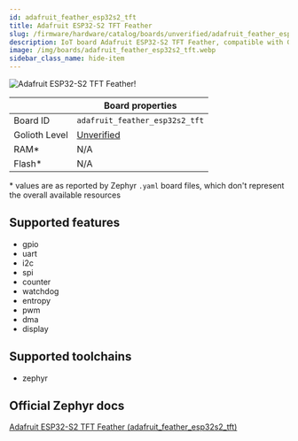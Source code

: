 ```yaml
---
id: adafruit_feather_esp32s2_tft
title: Adafruit ESP32-S2 TFT Feather
slug: /firmware/hardware/catalog/boards/unverified/adafruit_feather_esp32s2_tft
description: IoT board Adafruit ESP32-S2 TFT Feather, compatible with Golioth at unverified level.
image: /img/boards/adafruit_feather_esp32s2_tft.webp
sidebar_class_name: hide-item
---
```


[//]: # (This is an auto-generated file, do not edit! Changes to it will be lost upon re-generation)

![Adafruit ESP32-S2 TFT Feather!](/img/boards/adafruit_feather_esp32s2_tft.webp "Adafruit ESP32-S2 TFT Feather")

|                | Board properties     |
| -------------  | -------------------- |
| Board ID       | `adafruit_feather_esp32s2_tft` |
| Golioth Level  | [Unverified](/firmware/hardware#unverified-boards) |
| RAM*           | N/A |
| Flash*         | N/A |

\* values are as reported by Zephyr `.yaml` board files, which don't represent the overall available resources



## Supported features

* gpio
* uart
* i2c
* spi
* counter
* watchdog
* entropy
* pwm
* dma
* display

## Supported toolchains

* zephyr

## Official Zephyr docs

[Adafruit ESP32-S2 TFT Feather (adafruit_feather_esp32s2_tft)](https://docs.zephyrproject.org/latest/boards/adafruit/feather_esp32s2/doc/index.html)

